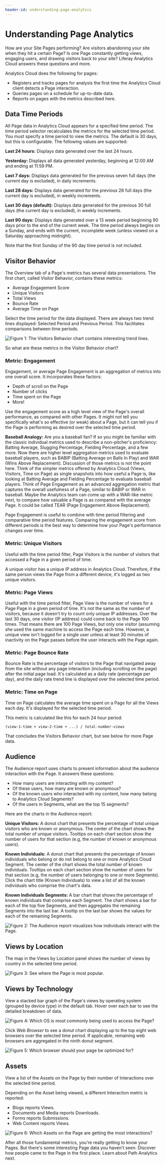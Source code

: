 ```yaml
---
header-id: understanding-page-analytics
---
```


# Understanding Page Analytics

How are your Site Pages performing? Are visitors abandoning your site when they
hit a certain Page? Is one Page constantly getting views, engaging users, and
drawing visitors back to your site? Liferay Analytics Cloud answers these 
questions and more. 

Analytics Cloud does the following for pages: 

-   Registers and tracks pages for analysis the first time the Analytics Cloud 
    client detects a Page interaction.
-   Queries pages on a schedule for up-to-date data.
-   Reports on pages with the metrics described here.

## Data Time Periods

All Page data in Analytics Cloud appears for a specified time period. The time 
period selector recalculates the metrics for the selected time period. You must 
specify a time period to view the metrics. The default is 30 days, but this is 
configurable. The following values are supported: 

**Last 24 hours:** Displays data generated over the last 24 hours.

**Yesterday:** Displays all data generated yesterday, beginning at 12:00 AM and 
ending at 11:59 PM.

**Last 7 days:** Displays data generated for the previous seven full days (the
current day is excluded), in daily increments.

**Last 28 days:** Displays data generated for the previous 28 full days (the
current day is excluded), in weekly increments.

**Last 30 days (default):** Displays data generated for the previous 30 full
days (the current day is excluded), in weekly increments.

**Last 90 days:** Displays data generated over a 13 week period beginning 90
days prior to the end of the current week. The time period always begins on
a Sunday, and ends with the current, incomplete week (unless viewed on
a Saturday approaching midnight). 

Note that the first Sunday of the 90 day time period is not included.

## Visitor Behavior

The Overview tab of a Page's metrics has several data presentations. The first
chart, called Visitor Behavior, contains these metrics: 

- Average Engagement Score
- Unique Visitors
- Total Views
- Bounce Rate
- Average Time on Page

Select the time period for the data displayed. There are always two trend lines
displayed: Selected Period and Previous Period. This facilitates comparisons
between time periods. 

![Figure 1: The Visitors Behavior chart contains interesting trend lines.](../../images/pages-visitors-behavior.png)

So what are these metrics in the Visitor Behavior chart?

### Metric: Engagement

Engagement, or average Page Engagement is an aggregation of metrics into one
overall score. It incorporates these factors:

-   Depth of scroll on the Page
-   Number of clicks
-   Time spent on the Page
-   More!

Use the engagement score as a high level view of the Page's overall performance,
as compared with other Pages. It might not tell you specifically what's so
effective (or weak) about a Page, but it can tell you if the Page is performing
as desired over the selected time period.

**Baseball Analogy:** Are you a baseball fan? If so you might be familiar with
the classic individual metrics used to describe a non-pitcher's proficiency:
Batting Average, Slugging Percentage, Fielding Percentage, and a few more. Now
there are higher level aggregation metrics used to evaluate baseball players,
such as BABIP (Batting Average on Balls In Play) and WAR (Wins Above
Replacement). Discussion of those metrics is not the point here. Think of the
simpler metrics offered by Analytics Cloud (Views, Visitors, Time on Page) as
single snapshots into how useful a Page is, like looking at Batting Average and
Fielding Percentage to evaluate baseball players. Think of Page Engagement as an
advanced aggregation metric that captures the overall usefulness of a Page,
similar to BABIP or WAR in baseball. Maybe the Analytics team can come up with
a WAR-like metric next, to compare how valuable a Page is as compared with the
average Page. It could be called TEAR (Page Engagement Above Replacement).

Page Engagement is useful to combine with time period filtering and comparative
time period features. Comparing the engagement score from different periods is
the best way to determine how your Page's performance changes over time.

### Metric: Unique Visitors

Useful with the time period filter, Page Visitors is the number of visitors that 
accessed a Page in a given period of time. 

A unique visitor has a unique IP address in Analytics Cloud. Therefore, if the 
same person views the Page from a different device, it's logged as two unique 
visitors. 

### Metric: Page Views

Useful with the time period filter, Page View is the number of views for a Page
Page in a given period of time. It's not the same as the number of visitors,
because it doesn't try to count only unique IP addresses. Over the last 30
days, one visitor (IP address) could come back to the Page 100 times. That means
there are 100 Page Views, but only one visitor (assuming she used the same
machine to access the Page each time. However, a unique view isn't logged for
a single user unless at least 30 minutes of inactivity <!-- need info on whether
30 minutes is accurate and that this is how views are calculated--> on the Page
passes before the user interacts with the Page again.

### Metric: Page Bounce Rate

Bounce Rate is the percentage of visitors to the Page that navigated away from
the site without any page interaction (including scrolling on the page) after
the initial page load. It's calculated as a daily rate (percentage per day), and
the daily rate trend line is displayed over the selected time period. 

### Metric: Time on Page

Time on Page calculates the average time spent on a Page for all the Views each
day. It's displayed for the selected time period.

This metric is calculated like this for each 24 hour period:

    (view-1-time + view-2-time + ...) / total-number-views

That concludes the Visitors Behavior chart, but see below for more Page
data.

## Audience

The Audience report uses charts to present information about the audience 
interaction with the Page. It answers these questions: 

-   How many users are interacting with my content?
-   Of these users, how many are known or anonymous?
-   Of the known users who interacted with my content, how many belong to 
    Analytics Cloud Segments?
-   Of the users in Segments, what are the top 15 segments? 

Here are the charts in the Audience report: 

**Unique Visitors:** A donut chart that presents the percentage of total unique 
visitors who are known or anonymous. The center of the chart shows the total 
number of unique visitors. Tooltips on each chart section show the number of 
users for that section (e.g, the number of known or anonymous users). 

**Known Individuals:** A donut chart that presents the percentage of known 
individuals who belong or do not belong to one or more Analytics Cloud Segment. 
The center of the chart shows the total number of known individuals. Tooltips on 
each chart section show the number of users for that section (e.g, the number of 
users belonging to one or more Segments). Click the chart title (Known 
Individuals) to view a list of all the known individuals who comprise the 
chart's data. 

**Known Individuals Segments:** A bar chart that shows the percentage of known 
individuals that comprise each Segment. The chart shows a bar for each of the 
top five Segments, and then aggregates the remaining Segments into the last bar. 
A tooltip on the last bar shows the values for each of the remaining Segments. 

![Figure 2: The Audience report visualizes how individuals interact with the Page.](../../images/audience-report.png)

## Views by Location

The map in the Views by Location panel shows the number of views by country in 
the selected time period. 

![Figure 3: See where the Page is most popular.](../../images/pages-views-location.png)

## Views by Technology

View a stacked bar graph of the Page's views by operating system (grouped by
device type) in the default tab. Hover over each bar to see the detailed
breakdown of data.

![Figure 4: Which OS is most commonly being used to access the Page?](../../images/pages-views-os.png)

Click *Web Browser* to see a donut chart displaying up to the top eight web
browsers over the selected time period. If applicable, remaining web browsers
are aggregated in the ninth donut segment.

![Figure 5: Which browser should your page be optimized for?](../../images/pages-views-browser.png)

## Assets

View a list of the Assets on the Page by their number of Interactions
over the selected time period.

Depending on the Asset being viewed, a different Interaction metric is reported:

- Blogs reports Views.
- Documents and Media reports Downloads.
- Forms reports Submissions.
- Web Content reports Views.

![Figure 6: Which Assets on the Page are getting the most interactions?](../../images/pages-assets.png)

After all those fundamental metrics, you're really getting to know your Pages.
But there's some interesting Page data you haven't seen. Discover how people
came to the Page in the first place. Learn about Path Analytics next.
